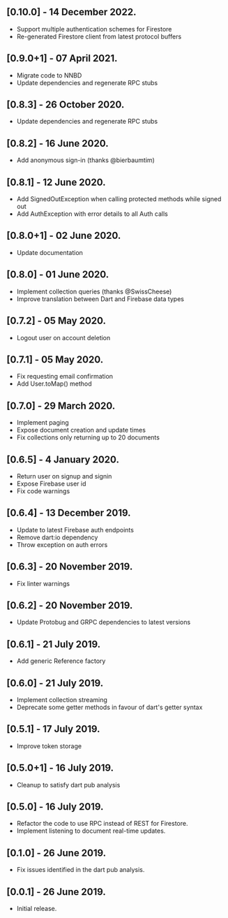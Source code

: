 ## [0.10.0] - 14 December 2022.

* Support multiple authentication schemes for Firestore
* Re-generated Firestore client from latest protocol buffers

## [0.9.0+1] - 07 April 2021.

* Migrate code to NNBD
* Update dependencies and regenerate RPC stubs

## [0.8.3] - 26 October 2020.

* Update dependencies and regenerate RPC stubs

## [0.8.2] - 16 June 2020.

* Add anonymous sign-in (thanks @bierbaumtim)

## [0.8.1] - 12 June 2020.

* Add SignedOutException when calling protected methods while signed out
* Add AuthException with error details to all Auth calls

## [0.8.0+1] - 02 June 2020.

* Update documentation

## [0.8.0] - 01 June 2020.

* Implement collection queries (thanks @SwissCheese)
* Improve translation between Dart and Firebase data types

## [0.7.2] - 05 May 2020.

* Logout user on account deletion

## [0.7.1] - 05 May 2020.

* Fix requesting email confirmation
* Add User.toMap() method

## [0.7.0] - 29 March 2020.

* Implement paging
* Expose document creation and update times
* Fix collections only returning up to 20 documents

## [0.6.5] - 4 January 2020.

* Return user on signup and signin
* Expose Firebase user id
* Fix code warnings

## [0.6.4] - 13 December 2019.

* Update to latest Firebase auth endpoints
* Remove dart:io dependency
* Throw exception on auth errors

## [0.6.3] - 20 November 2019.

* Fix linter warnings

## [0.6.2] - 20 November 2019.

* Update Protobug and GRPC dependencies to latest versions

## [0.6.1] - 21 July 2019.

* Add generic Reference factory

## [0.6.0] - 21 July 2019.

* Implement collection streaming
* Deprecate some getter methods in favour of dart's getter syntax

## [0.5.1] - 17 July 2019.

* Improve token storage

## [0.5.0+1] - 16 July 2019.

* Cleanup to satisfy dart pub analysis

## [0.5.0] - 16 July 2019.

* Refactor the code to use RPC instead of REST for Firestore.
* Implement listening to document real-time updates.

## [0.1.0] - 26 June 2019.

* Fix issues identified in the dart pub analysis.

## [0.0.1] - 26 June 2019.

* Initial release.
